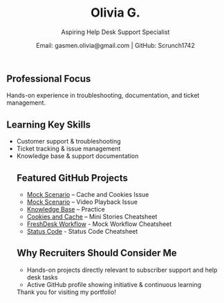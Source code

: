 
<html lang="en">
<head>
<meta charset="UTF-8">
<meta name="viewport" content="width=device-width, initial-scale=1.0">


</head>
<body>

<header>
    <h1>Olivia G.</h1>
    <p>Aspiring Help Desk Support Specialist</p>
    <p>Email: gasmen.olivia@gmail.com | GitHub: Scrunch1742</a></p>
</header>

<section>
    <h2>Professional Focus</h2>
    <p>Hands-on experience in troubleshooting, documentation, and ticket management. </p>
</section>

<section>
    <h2>Learning Key Skills</h2>
    <ul>
        <li>Customer support & troubleshooting</li>
        <li>Ticket tracking & issue management</li>
        <li>Knowledge base & support documentation</li>
   


<section>
    <h2>Featured GitHub Projects</h2>
    <ul>
        <li><a href="https://scrunch1742.github.io/HelpDeskTraining/mock-scenario.html" target="_blank">Mock Scenario</a> – Cache and Cookies Issue</li>
      <li><a href="https://scrunch1742.github.io/HelpDeskTraining/video-playback.html" target="_blank">Mock Scenario</a> – Video Playback Issue</li>
      <li><a href="https://scrunch1742.github.io/HelpDeskTraining/knowledge-base.html" target="_blank">Knowledge Base</a> – Practice</li>
      <li><a href="https://scrunch1742.github.io/HelpDeskTraining/cookies-caches-stories.html" target="_blank">Cookies and Cache</a> – Mini Stories Cheatsheet</li>
      <li><a href="https://scrunch1742.github.io/HelpDeskTraining/workflow-cheatsheet.html" target="_blank">FreshDesk Workflow</a> - Mock Workflow Cheatsheet</li> 
      <li><a href="https://scrunch1742.github.io/HelpDeskTraining/status-code.html" target="_blank">Status Code</a> - Status Code Cheatsheet</li> 
        
         
            


</section>
    <h2>Why Recruiters Should Consider Me</h2>
    <ul>
        <li>Hands-on projects directly relevant to subscriber support and help desk tasks</li>
        <li>Active GitHub profile showing initiative & continuous learning</li>
    </ul>

<footer>
    Thank you for visiting my portfolio!
</footer>

</body>
</html>

